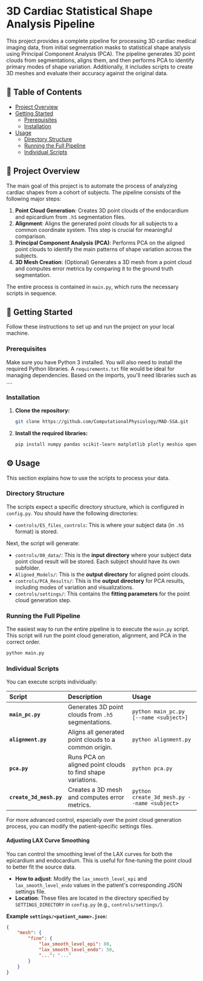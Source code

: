 # 3D Cardiac Statistical Shape Analysis Pipeline

This project provides a complete pipeline for processing 3D cardiac medical imaging data, from initial segmentation masks to statistical shape analysis using Principal Component Analysis (PCA). The pipeline generates 3D point clouds from segmentations, aligns them, and then performs PCA to identify primary modes of shape variation. Additionally, it includes scripts to create 3D meshes and evaluate their accuracy against the original data.

## 📜 Table of Contents

- [Project Overview](#-project-overview)
- [Getting Started](#-getting-started)
  - [Prerequisites](#prerequisites)
  - [Installation](#installation)
- [Usage](#-usage)
  - [Directory Structure](#directory-structure)
  - [Running the Full Pipeline](#running-the-full-pipeline)
  - [Individual Scripts](#individual-scripts)


## 🔭 Project Overview

The main goal of this project is to automate the process of analyzing cardiac shapes from a cohort of subjects. The pipeline consists of the following major steps:

1.  **Point Cloud Generation**: Creates 3D point clouds of the endocardium and epicardium from `.h5` segmentation files.
2.  **Alignment**: Aligns the generated point clouds for all subjects to a common coordinate system. This step is crucial for meaningful comparison.
3.  **Principal Component Analysis (PCA)**: Performs PCA on the aligned point clouds to identify the main patterns of shape variation across the subjects.
4.  **3D Mesh Creation**: (Optional) Generates a 3D mesh from a point cloud and computes error metrics by comparing it to the ground truth segmentation.

The entire process is contained in `main.py`, which runs the necessary scripts in sequence.

## 🚀 Getting Started

Follow these instructions to set up and run the project on your local machine.

### Prerequisites

Make sure you have Python 3 installed. You will also need to install the required Python libraries. A `requirements.txt` file would be ideal for managing dependencies. Based on the imports, you'll need libraries such as ....

### Installation

1.  **Clone the repository:**
    ```bash
    git clone https://github.com/ComputationalPhysiology/MAD-SSA.git
    ```

2.  **Install the required libraries:**
    ```bash
    pip install numpy pandas scikit-learn matplotlib plotly meshio open3d h5py structlog opencv-python
    ```

## ⚙️ Usage

This section explains how to use the scripts to process your data.

### Directory Structure

The scripts expect a specific directory structure, which is configured in `config.py`. You should have the following directories:

* `controls/ES_files_controls`: This is  where your subject data (in `.h5` format) is  stored.
  
Next, the script will generate:
* `controls/00_data/`: This is the **input directory** where your subject data point cloud result will be stored. Each subject should have its own subfolder.
* `Aligned_Models/`: This is the **output directory** for aligned point clouds.
* `controls/PCA_Results/`: This is the **output directory** for PCA results, including modes of variation and visualizations.
* `controls/settings/`: This contains the **fitting parameters** for the point cloud generation step.

### Running the Full Pipeline

The easiest way to run the entire pipeline is to execute the `main.py` script. This script will run the point cloud generation, alignment, and PCA in the correct order.

```bash
python main.py
```
### Individual Scripts

You can execute scripts individually:

| Script                | Description                                                | Usage                                       |
| :-------------------- | :--------------------------------------------------------- | :------------------------------------------ |
| **`main_pc.py`** | Generates 3D point clouds from `.h5` segmentations.        | `python main_pc.py [--name <subject>]`      |
| **`alignment.py`** | Aligns all generated point clouds to a common origin.      | `python alignment.py`                       |
| **`pca.py`** | Runs PCA on aligned point clouds to find shape variations. | `python pca.py`                             |
| **`create_3d_mesh.py`** | Creates a 3D mesh and computes error metrics.            | `python create_3d_mesh.py --name <subject>` |



For more advanced control, especially over the point cloud generation process, you can modify the patient-specific settings files.

#### Adjusting LAX Curve Smoothing

You can control the smoothing level of the LAX curves for both the epicardium and endocardium. This is useful for fine-tuning the point cloud to better fit the source data.

* **How to adjust**: Modify the `lax_smooth_level_epi` and `lax_smooth_level_endo` values in the patient's corresponding JSON settings file.
* **Location**: These files are located in the directory specified by `SETTINGS_DIRECTORY` in `config.py` (e.g., `controls/settings/`).

**Example `settings/<patient_name>.json`:**

```json
{
    "mesh": {
        "fine": {
            "lax_smooth_level_epi": 80,
            "lax_smooth_level_endo": 50,
            "...": "..."
        }
    }
}

